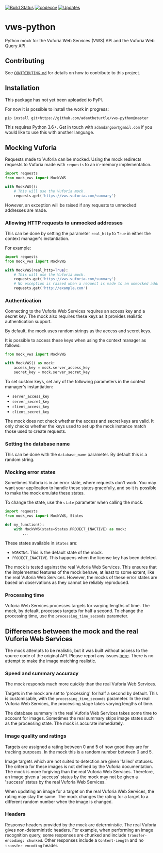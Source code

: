 [![Build Status](https://travis-ci.org/adamtheturtle/vws-python.svg?branch=master)](https://travis-ci.org/adamtheturtle/vws-python)
[![codecov](https://codecov.io/gh/adamtheturtle/vws-python/branch/master/graph/badge.svg)](https://codecov.io/gh/adamtheturtle/vws-python)
[![Updates](https://pyup.io/repos/github/adamtheturtle/vws-python/shield.svg)](https://pyup.io/repos/github/adamtheturtle/vws-python/)

# vws-python

Python mock for the Vuforia Web Services (VWS) API and the Vuforia Web Query API.

## Contributing

See [`CONTRIBUTING.md`](./CONTRIBUTING.md) for details on how to contribute to this project.

## Installation

This package has not yet been uploaded to PyPI.

For now it is possible to install the work in progress:

```sh
pip install git+https://github.com/adamtheturtle/vws-python@master
```

This requires Python 3.6+.
Get in touch with `adamdangoor@gmail.com` if you would like to use this with another language.

## Mocking Vuforia

Requests made to Vuforia can be mocked.
Using the mock redirects requests to Vuforia made with `requests` to an in-memory implementation.

```python
import requests
from mock_vws import MockVWS

with MockVWS():
    # This will use the Vuforia mock.
    requests.get('https://vws.vuforia.com/summary')
```

However, an exception will be raised if any requests to unmocked addresses are made.

### Allowing HTTP requests to unmocked addresses

This can be done by setting the parameter `real_http` to `True` in either the context manager's instantiation.

For example:

```python
import requests
from mock_vws import MockVWS

with MockVWS(real_http=True):
    # This will use the Vuforia mock.
    requests.get('https://vws.vuforia.com/summary')
    # No exception is raised when a request is made to an unmocked address.
    requests.get('http://example.com')
```

### Authentication

Connecting to the Vuforia Web Services requires an access key and a secret key.
The mock also requires these keys as it provides realistic authentication support.

By default, the mock uses random strings as the access and secret keys.

It is possible to access these keys when using the context manager as follows:

```python
from mock_vws import MockVWS

with MockVWS() as mock:
    access_key = mock.server_access_key
    secret_key = mock.server_secret_key
```

To set custom keys, set any of the following parameters in the context manager's instantiation:

* `server_access_key`
* `server_secret_key`
* `client_access_key`
* `client_secret_key`

The mock does not check whether the access and secret keys are valid.
It only checks whether the keys used to set up the mock instance match those used to create requests.

### Setting the database name

This can be done with the `database_name` parameter.
By default this is a random string.

### Mocking error states

Sometimes Vuforia is in an error state, where requests don't work.
You may want your application to handle these states gracefully, and so it is possible to make the mock emulate these states.

To change the state, use the `state` parameter when calling the mock.

```python
import requests
from mock_vws import MockVWS, States

def my_function():
    with MockVWS(state=States.PROJECT_INACTIVE) as mock:
        ...
```

These states available in `States` are:

* `WORKING`.
  This is the default state of the mock.
* `PROJECT_INACTIVE`.
  This happens when the license key has been deleted.

The mock is tested against the real Vuforia Web Services.
This ensures that the implemented features of the mock behave, at least to some extent, like the real Vuforia Web Services.
However, the mocks of these error states are based on observations as they cannot be reliably reproduced.

### Processing time

Vuforia Web Services processes targets for varying lengths of time.
The mock, by default, processes targets for half a second.
To change the processing time, use the `processing_time_seconds` parameter.

## Differences between the mock and the real Vuforia Web Services

The mock attempts to be realistic, but it was built without access to the source code of the original API.
Please report any issues [here](https://github.com/adamtheturtle/vws-python/issues).
There is no attempt to make the image matching realistic.

### Speed and summary accuracy

The mock responds much more quickly than the real Vuforia Web Services.

Targets in the mock are set to 'processing' for half a second by default.
This is customisable, with the `processing_time_seconds` parameter.
In the real Vuforia Web Services, the processing stage takes varying lengths of time.

The database summary in the real Vuforia Web Services takes some time to account for images.
Sometimes the real summary skips image states such as the processing state.
The mock is accurate immediately.

### Image quality and ratings

Targets are assigned a rating between 0 and 5 of how good they are for tracking purposes.
In the mock this is a random number between 0 and 5.

Image targets which are not suited to detection are given 'failed' statuses.
The criteria for these images is not defined by the Vuforia documentation.
The mock is more forgiving than the real Vuforia Web Services.
Therefore, an image given a 'success' status by the mock may not be given a 'success' status by the real Vuforia Web Services.

When updating an image for a target on the real Vuforia Web Services, the rating may stay the same.
The mock changes the rating for a target to a different random number when the image is changed.

### Headers

Response headers provided by the mock are deterministic.
The real Vuforia gives non-deterministic headers.
For example, when performing an image recognition query, some responses are chunked and include `transfer-encoding: chunked`.
Other responses include a `Content-Length` and no `transfer-encoding` header.
